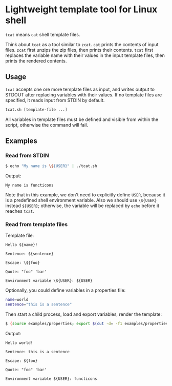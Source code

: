 # Lightweight template tool for Linux shell

`tcat` means `cat` shell template files.

Think about `tcat` as a tool similar to `zcat`. `cat` prints the contents of input files. `zcat` first unzips the zip files, then prints their contents. `tcat` first replaces the variable name with their values in the input template files, then prints the rendered contents.

## Usage

`tcat` accepts one ore more template files as input, and writes output to STDOUT after replacing variables with their values. If no template files are specified, it reads input from STDIN by default.

```bash
tcat.sh [template-file ...]
```

All variables in template files must be defined and visible from within the script, otherwise the command will fail.

## Examples

### Read from STDIN

```bash
$ echo "My name is \${USER}" | ./tcat.sh
```

Output:

```
My name is functicons
```

Note that in this example, we don't need to explicitly define `USER`, because it is a predefined shell environment variable. Also we should use `\${USER}` instead `${USER}`; otherwise, the variable will be replaced by `echo` before it reaches `tcat`.

### Read from template files

Template file:

```
Hello ${name}!

Sentence: ${sentence}

Escape: \${foo}

Quote: "foo" 'bar'

Environment variable \${USER}: ${USER}
```

Optionally, you could define variables in a properties file:

```bash
name=world
sentence="this is a sentence"
```

Then start a child process, load and export variables, render the template:

```bash
$ (source examples/properties; export $(cut -d= -f1 examples/properties); ./tcat.sh examples/template)
```

Output:

```
Hello world!

Sentence: this is a sentence

Escape: ${foo}

Quote: "foo" 'bar'

Environment variable ${USER}: functicons
```
